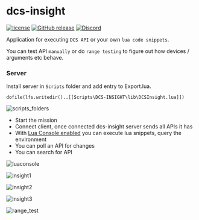 # dcs-insight 

[![license](https://img.shields.io/github/license/DCS-Skunkworks/dcs-insight.svg)](https://github.com/DCS-Skunkworks/dcs-insight/blob/main/LICENSE)
[![GitHub release](https://img.shields.io/github/release/DCS-Skunkworks/dcs-insight.svg)](https://github.com/DCS-Skunkworks/dcs-insight/releases)
[![Discord](https://img.shields.io/discord/533342958712258572)](https://discord.gg/5svGwKX)

Application for executing ```DCS API``` or your own ```lua code snippets```.

You can test API ```manually``` or do ```range testing``` to figure out how devices / arguments etc behave.

### Server
Install server in ```Scripts``` folder and add entry to Export.lua.

```dofile(lfs.writedir()..[[Scripts\DCS-INSIGHT\lib\DCSInsight.lua]])```

![scripts_folders](https://github.com/DCS-Skunkworks/dcs-insight/assets/10453261/e4ee8c96-4c57-42f5-b9ef-a2edc6c0484f)

* Start the mission
* Connect client, once connected dcs-insight server sends all APIs it has
* With [Lua Console enabled](https://github.com/DCS-Skunkworks/dcs-insight/wiki/Lua-Console) you can execute lua snippets, query the environment
* You can poll an API for changes
* You can search for API

![luaconsole](https://github.com/DCS-Skunkworks/dcs-insight/assets/10453261/d8363b5c-cd0a-4a35-8660-41c397b77642)

![insight1](https://github.com/DCS-Skunkworks/dcs-insight/assets/10453261/a99b72b9-b13b-4b3e-b35b-35188b907bd5)

![insight2](https://github.com/DCS-Skunkworks/dcs-insight/assets/10453261/3cf176f8-011b-43b6-bc44-4b84feefa9a0)

![insight3](https://github.com/DCS-Skunkworks/dcs-insight/assets/10453261/033d63a1-0757-4323-b6e2-63dda6f8b5c9)

![range_test](https://github.com/DCS-Skunkworks/dcs-insight/assets/10453261/67f5a7cc-1cc9-4f71-b92e-6dd1560eb100)




